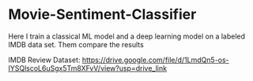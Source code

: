 # Movie-Sentiment-Classifier

Here I train a classical ML model and a deep learning model on a labeled IMDB data set. Them compare the results

IMDB Review Dataset: https://drive.google.com/file/d/1LmdQn5-os-IYSQlscoL6uSgx5Tm8XFvV/view?usp=drive_link

